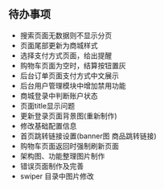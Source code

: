 ## 待办事项
- 搜索页面无数据则不显示分页
- 页面尾部更新为商城样式
- 选择支付方式页面，给出提醒
- 购物车页面为空时，结算按钮置灰
- 后台订单页面支付方式中文展示
- 后台用户管理模块中增加禁用功能
- 商城登录中判断账户状态
- 页面title显示问题
- 更新登录页面背景图(重新制作)
- 修改基础配置信息
- 首页跳转链接设置(banner图 商品跳转链接)
- 购物车页面返回时强制刷新页面
- 架构图、功能整理图片制作
- 错误页面制作及完善
- swiper 目录中图片修改